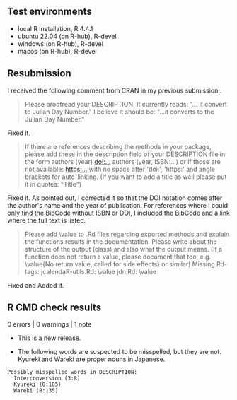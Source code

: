 ## Test environments
* local R installation, R 4.4.1
* ubuntu 22.04 (on R-hub), R-devel
* windows (on R-hub), R-devel
* macos (on R-hub), R-devel

## Resubmission

I received the following comment from CRAN in my previous submission:.

> Please proofread your DESCRIPTION.
> It currently reads: "... it convert to Julian Day Number."
> I believe it should be: "...it converts to the Julian Day Number."

Fixed it.

> If there are references describing the methods in your package, please
> add these in the description field of your DESCRIPTION file in the form
> authors (year) <doi:...>
> authors (year, ISBN:...)
> or if those are not available: <https:...>
> with no space after 'doi:', 'https:' and angle brackets for
> auto-linking. (If you want to add a title as well please put it in
> quotes: "Title")

Fixed it. 
As pointed out, I corrected it so that the DOI notation comes after the author's name and the year of publication.
For references where I could only find the BibCode without ISBN or DOI, I included the BibCode and a link where the full text is listed.

> Please add \value to .Rd files regarding exported methods and explain
> the functions results in the documentation. Please write about the
> structure of the output (class) and also what the output means. (If a
> function does not return a value, please document that too, e.g.
> \value{No return value, called for side effects} or similar)
> Missing Rd-tags:
>       jcalendaR-utils.Rd: \value
>       jdn.Rd: \value

Fixed and Added it.

## R CMD check results

0 errors | 0 warnings | 1 note

* This is a new release.

* The following words are suspected to be misspelled, but they are not. Kyureki and Wareki are proper nouns in Japanese.

```
Possibly misspelled words in DESCRIPTION:
  Interconversion (3:8)
  Kyureki (8:185)
  Wareki (8:135)
```
